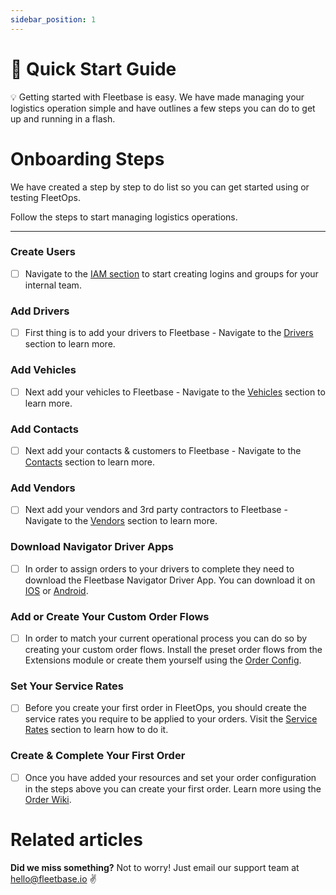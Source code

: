 ```yaml
---
sidebar_position: 1
---
```


# 📖  Quick Start Guide

💡 Getting started with Fleetbase is easy. We have made managing your logistics operation simple and have outlines a few steps you can do to get up and running in a flash.

# Onboarding Steps

We have created a step by step to do list so you can get started using or testing FleetOps. 

Follow the steps to start managing logistics operations. 

---

### Create Users

- [ ]  Navigate to the [IAM section](https://www.notion.so/Access-Management-1ec1bf759db943d1a269b5ee85848d90) to start creating logins and groups for your internal team.

### Add Drivers

- [ ]  First thing is to add your drivers to Fleetbase - Navigate to the [Drivers](https://www.notion.so/Drivers-a782be160e1641bebf269ca00e8adc18) section to learn more.

### Add Vehicles

- [ ]  Next add your vehicles to Fleetbase - Navigate to the [Vehicles](https://www.notion.so/Vehicles-3b84b044db83476d8741e1dff105f062) section to learn more.

### Add Contacts

- [ ]  Next add your contacts & customers to Fleetbase - Navigate to the [Contacts](https://www.notion.so/Contacts-0a4092ea3fcb4630b16391bc10beefc8) section to learn more.

### Add Vendors

- [ ]  Next add your vendors and 3rd party contractors to Fleetbase - Navigate to the [Vendors](https://www.notion.so/Vendors-cbe79ced62a9487d9b689e19215cb00c) section to learn more.

### Download Navigator Driver Apps

- [ ]  In order to assign orders to your drivers to complete they need to download the Fleetbase Navigator Driver App. You can download it on [IOS](https://apps.apple.com/us/app/fleetbase-navigator/id1554208255) or [Android](https://play.google.com/store/apps/details?id=com.fleetbase.navigator&hl=en_GB&gl=US&pli=1).

### Add or Create Your Custom Order Flows

- [ ]  In order to match your current operational process you can do so by creating your custom order flows. Install the preset order flows from the Extensions module or create them yourself using the [Order Config](https://www.notion.so/Orders-db5462c2194b4ce1b717b56487c16a30).

### Set Your Service Rates

- [ ]  Before you create your first order in FleetOps, you should create the service rates you require to be applied to your orders. Visit the [Service Rates](https://www.notion.so/Service-Rates-a2e5adac9d5f4192b5a7cbfbd71add04) section to learn how to do it.

### Create & Complete Your First Order

- [ ]  Once you have added your resources and set your order configuration in the steps above you can create your first order. Learn more using the [Order Wiki](https://www.notion.so/Orders-db5462c2194b4ce1b717b56487c16a30).

# Related articles

**Did we miss something?**
Not to worry! Just email our support team at hello@fleetbase.io ✌️